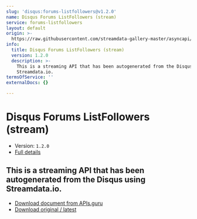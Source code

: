 ```yaml
---
slug: 'disqus:forums-listfollowers@v1.2.0'
name: Disqus Forums ListFollowers (stream)
service: forums-listfollowers
layout: default
origin: >-
  https://raw.githubusercontent.com/streamdata-gallery-master/asyncapi/master/_listings/disqus/disqus-forums-listfollowers-stream-async.md
info:
  title: Disqus Forums ListFollowers (stream)
  version: 1.2.0
  description: >-
    This is a streaming API that has been autogenerated from the Disqus using
    Streamdata.io.
termsOfService: ''
externalDocs: {}

---
```

# Disqus Forums ListFollowers (stream)

* Version: `1.2.0`
* [Full details](../html/disqus:forums-listfollowers@v1.2.0.html)




## This is a streaming API that has been autogenerated from the Disqus using Streamdata.io.



* [Download document from APIs.guru](https://raw.githubusercontent.com/APIs-guru/asyncapi-directory/master/docs/APIs/disqus%3Aforums-listfollowers%40v1.2.0.yaml)
* [Download original / latest](https://raw.githubusercontent.com/streamdata-gallery-master/asyncapi/master/_listings/disqus/disqus-forums-listfollowers-stream-async.md)

<script type="application/ld+json">
{
  "@context": "http://schema.org/",
  "@type": "WebAPI",
  "description": "This is a streaming API that has been autogenerated from the Disqus using Streamdata.io.",
  "documentation": "",

  "name": "Disqus Forums ListFollowers (stream)"
}
</script>

